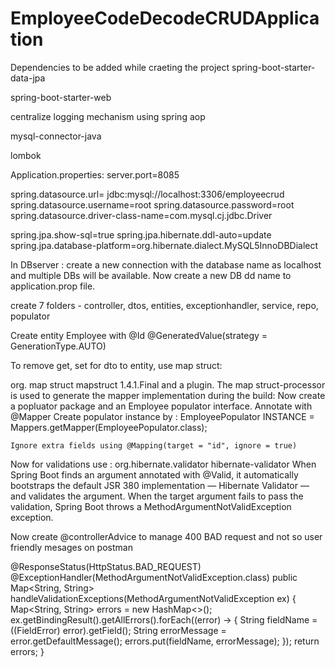 # EmployeeCodeDecodeCRUDApplication
Dependencies to be added while craeting the project
spring-boot-starter-data-jpa

spring-boot-starter-web

centralize logging mechanism using spring aop

mysql-connector-java

lombok

Application.properties:
server.port=8085

spring.datasource.url= jdbc:mysql://localhost:3306/employeecrud spring.datasource.username=root spring.datasource.password=root spring.datasource.driver-class-name=com.mysql.cj.jdbc.Driver

spring.jpa.show-sql=true spring.jpa.hibernate.ddl-auto=update spring.jpa.database-platform=org.hibernate.dialect.MySQL5InnoDBDialect

In DBserver : create a new connection with the database name as localhost and multiple DBs will be available. Now create a new DB dd name to application.prop file.

create 7 folders - controller, dtos, entities, exceptionhandler, service, repo, populator

Create entity Employee with @Id @GeneratedValue(strategy = GenerationType.AUTO)

To remove get, set for dto to entity, use map struct:

org. map struct mapstruct 1.4.1.Final
	and a plugin. The map struct-processor is used to generate the mapper implementation during the build: 
	Now create a popluator package and an Employee populator interface. Annotate with @Mapper
	Create populator instance by : EmployeePopulator INSTANCE = Mappers.getMapper(EmployeePopulator.class);
	
	Ignore extra fields using @Mapping(target = "id", ignore = true)
Now for validations use :
org.hibernate.validator hibernate-validator
	When Spring Boot finds an argument annotated with @Valid, it automatically bootstraps the default JSR 380 implementation — Hibernate Validator — and validates the argument.
When the target argument fails to pass the validation, Spring Boot throws a MethodArgumentNotValidException exception.

Now create @controllerAdvice to manage 400 BAD request and not so user friendly mesages on postman

@ResponseStatus(HttpStatus.BAD_REQUEST) @ExceptionHandler(MethodArgumentNotValidException.class) public Map<String, String> handleValidationExceptions(MethodArgumentNotValidException ex) { Map<String, String> errors = new HashMap<>(); ex.getBindingResult().getAllErrors().forEach((error) -> { String fieldName = ((FieldError) error).getField(); String errorMessage = error.getDefaultMessage(); errors.put(fieldName, errorMessage); }); return errors; }
